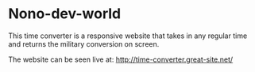 # Nono-dev-world

This time converter is a responsive website that takes in any regular time and returns the military conversion on screen.

The website can be seen live at: http://time-converter.great-site.net/

